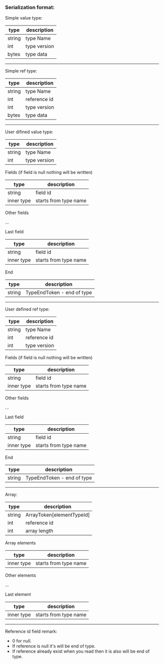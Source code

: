 ### Serialization format:

Simple value type:

| type | description                  |
|--------|----------------------------|
| string | type Name                  | 
| int | type version                  |
| bytes | type data                   |  

---

Simple ref type:

| type | description                  |
|--------|----------------------------|
| string | type Name                  | 
| int | reference id                  | 
| int | type version                  |
| bytes | type data                   |

---

User difined value type:

| type | description                  |
|--------|----------------------------|
| string | type Name                  | 
| int | type version                  |

Fields (if field is null nothing will be written)

| type | description                  |
|--------|----------------------------|
| string | field id                   |
| inner type | starts from type name  |

Other fields

...

Last field

| type | description                  |
|--------|----------------------------|
| string | field id                   |
| inner type | starts from type name  |

End

| type | description                  |
|--------|----------------------------|
| string | TypeEndToken - end of type |

---

User defined ref type:

| type | description                  |
|--------|----------------------------|
| string | type Name                  | 
| int | reference id                  |
| int | type version                  |

Fields (if field is null nothing will be written)

| type | description                  |
|-------|-----------------------------|
| string | field id                   |
| inner type | starts from type name  |

Other fields

...

Last field

| type | description                  |
|--------|----------------------------|
| string | field id                   |
| inner type | starts from type name  |

End

| type | description                  |
|--------|----------------------------|
| string | TypeEndToken - end of type | 

---

Array:

| type | description                  |
|--------|----------------------------|
| string | ArrayToken[elementTypeId]  |
| int | reference id                  |
| int | array length                  |

Array elements

| type | description                  |
|--------|----------------------------|
| inner type | starts from type name  |

Other elements

...

Last element

| type | description                  |
|--------|----------------------------|
| inner type | starts from type name  |

---
   
Reference id field remark:
- 0 for null.
- If reference is null it's will be end of type.
- If reference already exist when you read then it is also will be end of type.